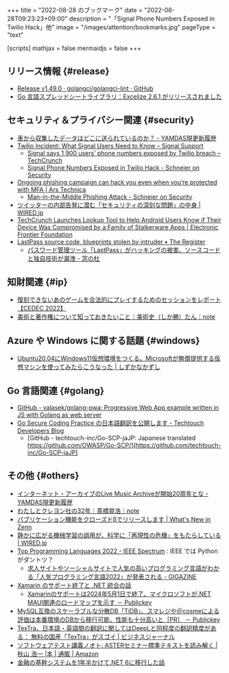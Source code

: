 +++
title = "2022-08-28 のブックマーク"
date =  "2022-08-28T09:23:23+09:00"
description = "「Signal Phone Numbers Exposed in Twilio Hack」他"
image = "/images/attention/bookmarks.jpg"
pageType = "text"

[scripts]
  mathjax = false
  mermaidjs = false
+++

## リリース情報 {#release}

- [Release v1.49.0 · golangci/golangci-lint · GitHub](https://github.com/golangci/golangci-lint/releases/tag/v1.49.0)
- [Go 言語スプレッドシートライブラリ：Excelize 2.6.1 がリリースされました](https://zenn.dev/xuri/articles/432115529e6522)

## セキュリティ＆プライバシー関連 {#security}

- [車から収集したデータはどこに送られているのか？ - YAMDAS現更新履歴](https://yamdas.hatenablog.com/entry/20220821/collecting-data-from-car)
- [Twilio Incident: What Signal Users Need to Know – Signal Support](https://support.signal.org/hc/en-us/articles/4850133017242)
  - [Signal says 1,900 users’ phone numbers exposed by Twilio breach – TechCrunch](https://techcrunch.com/2022/08/15/signal-phone-number-exposed-twilio/)
  - [Signal Phone Numbers Exposed in Twilio Hack - Schneier on Security](https://www.schneier.com/blog/archives/2022/08/signal-phone-numbers-exposed-in-twilio-hack.html)
- [Ongoing phishing campaign can hack you even when you’re protected with MFA | Ars Technica](https://arstechnica.com/information-technology/2022/07/microsoft-details-phishing-campaign-that-can-hijack-mfa-protected-accounts/)
  - [Man-in-the-Middle Phishing Attack - Schneier on Security](https://www.schneier.com/blog/archives/2022/08/man-in-the-middle-phishing-attack.html)
- [ツイッターの内部告発に潜む「セキュリティの深刻な問題」の中身 | WIRED.jp](https://wired.jp/article/mudge-twitter-whistleblower-security/)
- [TechCrunch Launches Lookup Tool to Help Android Users Know if Their Device Was Compromised by a Family of Stalkerware Apps | Electronic Frontier Foundation](https://www.eff.org/deeplinks/2022/08/techcrunch-launches-lookup-tool-help-android-users-know-if-their-device-was)
- [LastPass source code, blueprints stolen by intruder • The Register](https://www.theregister.com/2022/08/25/lastpass_security/)
  - [パスワード管理ツール「LastPass」がハッキングの被害、ソースコードと独自技術が漏洩 - 窓の杜](https://forest.watch.impress.co.jp/docs/news/1435104.html)

## 知財関連 {#ip}

- [復刻できないあのゲームを合法的にプレイするためのセッションをレポート【CEDEC 2022】](https://news.denfaminicogamer.jp/kikakuthetower/220825v)
- [美術と著作権について知っておきたいこと｜美術史（しか勝）たん｜note](https://note.com/bijutsushitan/n/n35b9a8e8e255)

## Azure や Windows に関する話題 {#windows}

- [Ubuntu20.04にWindows11仮想環境をつくる。Microsoftが無償提供する仮想マシンを使ってみたらこうなった | しずかなかずし](https://shizuka-na-kazushi.style/2021/11/28/virtual-windows11-machine-in-ubuntu-host-using-ms-vm/)

## Go 言語関連 {#golang}

- [GitHub - valasek/golang-pwa: Progressive Web App example written in JS with Golang as web server](https://github.com/valasek/golang-pwa)
- [Go Secure Coding Practice の日本語翻訳を公開します - Techtouch Developers Blog](https://tech.techtouch.jp/entry/gosecurecoding-jajp)
  - [GitHub - techtouch-inc/Go-SCP-jaJP: Japanese translated https://github.com/OWASP/Go-SCP/](https://github.com/techtouch-inc/Go-SCP-jaJP)

## その他 {#others}

- [インターネット・アーカイブのLive Music Archiveが開始20周年とな - YAMDAS現更新履歴](https://yamdas.hatenablog.com/entry/20220821/live-music-archive)
- [わたしとクレヨン社の32年｜髙橋晃浩｜note](https://note.com/a_takahashi/n/n53263989aa1c)
- [パブリケーション機能をクローズドβでリリースします | What's New in Zenn](https://info.zenn.dev/about-publication)
- [静かに広がる機械学習の誤用が、科学に「再現性の危機」をもたらしている | WIRED.jp](https://wired.jp/article/machine-learning-reproducibility-crisis/)
- [Top Programming Languages 2022 - IEEE Spectrum](https://spectrum.ieee.org/top-programming-languages-2022) : IEEE では Python がダントツ？
  - [求人サイトやソーシャルサイトで人気の高いプログラミング言語がわかる「人気プログラミング言語2022」が発表される - GIGAZINE](https://gigazine.net/news/20220824-top-programming-languages-2022/)
- [Xamarin のサポート終了と .NET 統合の話](https://zenn.dev/mayuki/articles/64f86fbc1d3da0)
  - [Xamarinのサポートは2024年5月1日で終了。マイクロソフトが.NET MAUI関連のロードマップを示す － Publickey](https://www.publickey1.jp/blog/22/xamarin202451net_maui.html)
- [MySQL互換のスケーラブルな分散DB「TiDB」、スマレジや＠cosmeによる評価は本番環境のDBから移行可能、性能も十分高いと［PR］ － Publickey](https://www.publickey1.jp/blog/22/mysqldbtidbcosmedbpr.html)
- [TexTra、日本語・英語間の翻訳に関してはDeepLと同程度の翻訳精度がある： 無料の国産「TexTra」がスゴイ | ビジネスジャーナル](https://biz-journal.jp/2022/08/post_313871_2.html)
- [ソフトウェアテスト講義ノオト: ASTERセミナー標準テキストを読み解く | 秋山 浩一 |本 | 通販 | Amazon](https://www.amazon.co.jp/%E3%82%BD%E3%83%95%E3%83%88%E3%82%A6%E3%82%A7%E3%82%A2%E3%83%86%E3%82%B9%E3%83%88%E8%AC%9B%E7%BE%A9%E3%83%8E%E3%82%AA%E3%83%88-ASTER%E3%82%BB%E3%83%9F%E3%83%8A%E3%83%BC%E6%A8%99%E6%BA%96%E3%83%86%E3%82%AD%E3%82%B9%E3%83%88%E3%82%92%E8%AA%AD%E3%81%BF%E8%A7%A3%E3%81%8F-%E7%A7%8B%E5%B1%B1-%E6%B5%A9%E4%B8%80/dp/4817197633)
- [金融の基幹システムを1年半かけて.NET 6に移行した話](https://zenn.dev/nuits_jp/articles/2022-08-26-migration-to-net6)
